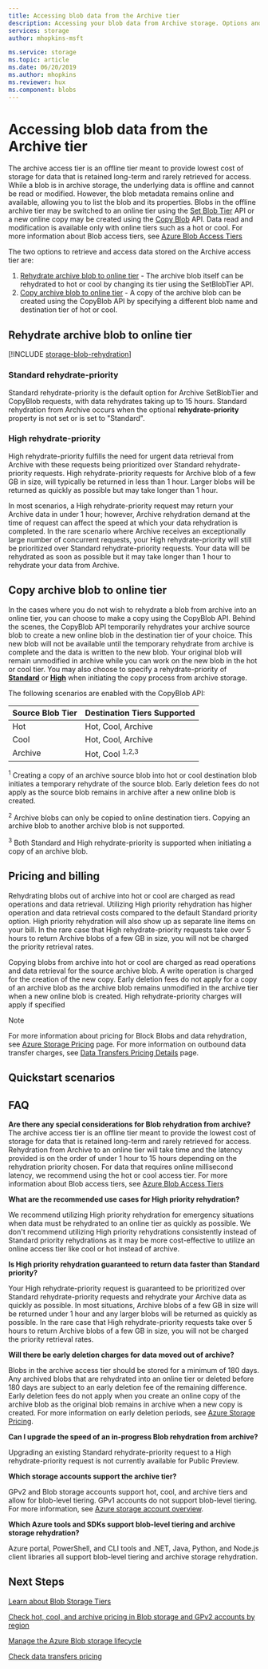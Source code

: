 ```yaml
---
title: Accessing blob data from the Archive tier
description: Accessing your blob data from Archive storage. Options and expectations for rehydration.
services: storage
author: mhopkins-msft

ms.service: storage
ms.topic: article
ms.date: 06/20/2019
ms.author: mhopkins
ms.reviewer: hux
ms.component: blobs
---
```


# Accessing blob data from the Archive tier

The archive access tier is an offline tier meant to provide lowest cost of storage for data that is retained long-term and rarely retrieved for access. While a blob is in archive storage, the underlying data is offline and cannot be read or modified. However, the blob metadata remains online and available, allowing you to list the blob and its properties. Blobs in the offline archive tier may be switched to an online tier using the [Set Blob Tier](https://docs.microsoft.com/rest/api/storageservices/set-blob-tier) API or a new online copy may be created using the [Copy Blob](https://docs.microsoft.com/rest/api/storageservices/copy-blob) API. Data read and modification is available only with online tiers such as a hot or cool. For more information about Blob access tiers, see [Azure Blob Access Tiers](storage-blob-storage-tiers.md)

The two options to retrieve and access data stored on the Archive access tier are:

1. [Rehydrate archive blob to online tier](#rehydrate-archive-blob-to-online-tier) - The archive blob itself can be rehydrated to hot or cool by changing its tier using the SetBlobTier API.
2. [Copy archive blob to online tier](#copy-archive-blob-to-online-tier) - A copy of the archive blob can be created using the CopyBlob API by specifying a different blob name and destination tier of hot or cool.

## Rehydrate archive blob to online tier
[!INCLUDE [storage-blob-rehydration](../../../includes/storage-blob-rehydrate-include.md)]

### Standard rehydrate-priority
Standard rehydrate-priority is the default option for Archive SetBlobTier and CopyBlob requests, with data rehydrates taking up to 15 hours. Standard rehydration from Archive occurs when the optional **rehydrate-priority** property is not set or is set to "Standard".

### High rehydrate-priority 
High rehydrate-priority fulfills the need for urgent data retrieval from Archive with these requests being prioritized over Standard rehydrate-priority requests. High rehydrate-priority requests for Archive blob of a few GB in size, will typically be returned in less than 1 hour. Larger blobs will be returned as quickly as possible but may take longer than 1 hour.

In most scenarios, a High rehydrate-priority request may return your Archive data in under 1 hour; however, Archive rehydration demand at the time of request can affect the speed at which your data rehydration is completed. In the rare scenario where Archive receives an exceptionally large number of concurrent requests, your High rehydrate-priority will still be prioritized over Standard rehydrate-priority requests. Your data will be rehydrated as soon as possible but it may take longer than 1 hour to rehydrate your data from Archive.

## Copy archive blob to online tier

In the cases where you do not wish to rehydrate a blob from archive into an online tier, you can choose to make a copy using the CopyBlob API. Behind the scenes, the CopyBlob API temporarily rehydrates your archive source blob to create a new online blob in the destination tier of your choice. This new blob will not be available until the temporary rehydrate from archive is complete and the data is written to the new blob. Your original blob will remain unmodified in archive while you can work on the new blob in the hot or cool tier. You may also choose to specify a rehydrate-priority of [**Standard**](#standard-rehydrate-priority) or [**High**](#high-rehydrate-priority) when initiating the copy process from archive storage.

The following scenarios are enabled with the CopyBlob API:

| **Source Blob Tier** | **Destination Tiers Supported** |
| ------------ | ------------ |
| Hot  | Hot, Cool, Archive |
| Cool | Hot, Cool, Archive |
| Archive | Hot, Cool <sup>1,2,3</sup>|

<sup>1</sup> Creating a copy of an archive source blob into hot or cool destination blob initiates a temporary rehydrate of the source blob. Early deletion fees do not apply as the source blob remains in archive after a new online blob is created.

<sup>2</sup> Archive blobs can only be copied to online destination tiers. Copying an archive blob to another archive blob is not supported.

<sup>3</sup> Both Standard and High rehydrate-priority is supported when initiating a copy of an archive blob.

## Pricing and billing

Rehydrating blobs out of archive into hot or cool are charged as read operations and data retrieval. Utilizing High priority rehydration has higher operation and data retrieval costs compared to the default Standard priority option. High priority rehydration will also show up as separate line items on your bill. In the rare case that High rehydrate-priority requests take over 5 hours to return Archive blobs of a few GB in size, you will not be charged the priority retrieval rates.

Copying blobs from archive into hot or cool are charged as read operations and data retrieval for the source archive blob. A write operation is charged for the creation of the new copy. Early deletion fees do not apply for a copy of an archive blob as the archive blob remains unmodified in the archive tier when a new online blob is created. High rehydrate-priority charges will apply if specified

> [!NOTE]
> For more information about pricing for Block Blobs and data rehydration, see [Azure Storage Pricing](https://azure.microsoft.com/pricing/details/storage/blobs/) page. For more information on outbound data transfer charges, see [Data Transfers Pricing Details](https://azure.microsoft.com/pricing/details/data-transfers/) page.

## Quickstart scenarios

## FAQ
**Are there any special considerations for Blob rehydration from archive?**
The archive access tier is an offline tier meant to provide the lowest cost of storage for data that is retained long-term and rarely retrieved for access. Rehydration from Archive to an online tier will take time and the latency provided is on the order of under 1 hour to 15 hours depending on the rehydration priority chosen. For data that requires online millisecond latency, we recommend using the hot or cool access tier. For more information about Blob access tiers, see [Azure Blob Access Tiers](storage-blob-storage-tiers.md)

**What are the recommended use cases for High priority rehydration?**

We recommend utilizing High priority rehydration for emergency situations when data must be rehydrated to an online tier as quickly as possible. We don't recommend utilizing High priority rehydrations consistently instead of Standard priority rehydrations as it may be more cost-effective to utilize an online access tier like cool or hot instead of archive.

**Is High priority rehydration guaranteed to return data faster than Standard priority?**

Your High rehydrate-priority request is guaranteed to be prioritized over Standard rehydrate-priority requests and rehydrate your Archive data as quickly as possible. In most situations, Archive blobs of a few GB in size will be returned under 1 hour and any larger blobs will be returned as quickly as possible. In the rare case that High rehydrate-priority requests take over 5 hours to return Archive blobs of a few GB in size, you will not be charged the priority retrieval rates.

**Will there be early deletion charges for data moved out of archive?**

Blobs in the archive access tier should be stored for a minimum of 180 days. Any archived blobs that are rehydrated into an online tier or deleted before 180 days are subject to an early deletion fee of the remaining difference. Early deletion fees do not apply when you create an online copy of the archive blob as the original blob remains in archive when a new copy is created. For more information on early deletion periods, see [Azure Storage Pricing](https://azure.microsoft.com/pricing/details/storage/blobs/).

**Can I upgrade the speed of an in-progress Blob rehydration from archive?**

Upgrading an existing Standard rehydrate-priority request to a High rehydrate-priority request is not currently available for Public Preview.

**Which storage accounts support the archive tier?**

GPv2 and Blob storage accounts support hot, cool, and archive tiers and allow for blob-level tiering. GPv1 accounts do not support blob-level tiering. For more information, see [Azure storage account overview](../common/storage-account-overview.md).

**Which Azure tools and SDKs support blob-level tiering and archive storage rehydration?**

Azure portal, PowerShell, and CLI tools and .NET, Java, Python, and Node.js client libraries all support blob-level tiering and archive storage rehydration.

## Next Steps

[Learn about Blob Storage Tiers](storage-blob-storage-tiers.md)

[Check hot, cool, and archive pricing in Blob storage and GPv2 accounts by region](https://azure.microsoft.com/pricing/details/storage/)

[Manage the Azure Blob storage lifecycle](storage-lifecycle-management-concepts.md)

[Check data transfers pricing](https://azure.microsoft.com/pricing/details/data-transfers/)
